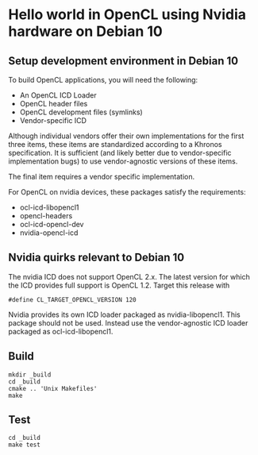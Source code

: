 # Hello world in OpenCL using Nvidia hardware on Debian 10

## Setup development environment in Debian 10
To build OpenCL applications, you will need the following:
* An OpenCL ICD Loader
* OpenCL header files
* OpenCL development files (symlinks)
* Vendor-specific ICD

Although individual vendors offer their own implementations for the first three items,
these items are standardized according to a Khronos specification. It is sufficient
(and likely better due to vendor-specific implementation bugs) to use vendor-agnostic
versions of these items.

The final item requires a vendor specific implementation.

For OpenCL on nvidia devices, these packages satisfy the requirements:
* ocl-icd-libopencl1
* opencl-headers
* ocl-icd-opencl-dev
* nvidia-opencl-icd

## Nvidia quirks relevant to Debian 10
The nvidia ICD does not support OpenCL 2.x. The latest version for which the ICD
provides full support is OpenCL 1.2. Target this release with

```
#define CL_TARGET_OPENCL_VERSION 120
```

Nvidia provides its own ICD loader packaged as nvidia-libopencl1. This package
should not be used. Instead use the vendor-agnostic ICD loader packaged as ocl-icd-libopencl1.

## Build

```
mkdir _build
cd _build
cmake .. 'Unix Makefiles'
make
```

## Test

```
cd _build
make test
```

